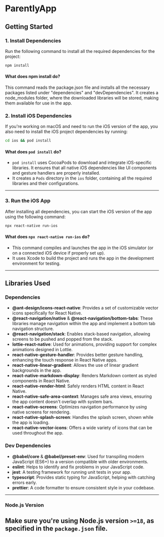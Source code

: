 # ParentlyApp

## Getting Started

### 1. Install Dependencies

Run the following command to install all the required dependencies for the project:

```bash
npm install
```
#### What does npm install do?
This command reads the package.json file and installs all the necessary packages listed under "dependencies" and "devDependencies".
It creates a node_modules folder, where the downloaded libraries will be stored, making them available for use in the app.


### 2. Install iOS Dependencies
If you're working on macOS and need to run the iOS version of the app, you also need to install the iOS project dependencies by running:

```bash
cd ios && pod install
```
#### What does `pod install` do?
- `pod install` uses CocoaPods to download and integrate iOS-specific libraries. It ensures that all native iOS dependencies like UI components and gesture handlers are properly installed.
- It creates a `Pods` directory in the `ios` folder, containing all the required libraries and their configurations.

---

### 3. Run the iOS App

After installing all dependencies, you can start the iOS version of the app using the following command:
```bash
npx react-native run-ios
```

#### What does `npx react-native run-ios` do?
- This command compiles and launches the app in the iOS simulator (or on a connected iOS device if properly set up).
- It uses Xcode to build the project and runs the app in the development environment for testing.

---

## Libraries Used

### Dependencies
- **@ant-design/icons-react-native**: Provides a set of customizable vector icons specifically for React Native.
- **@react-navigation/native** & **@react-navigation/bottom-tabs**: These libraries manage navigation within the app and implement a bottom tab navigation structure.
- **@react-navigation/stack**: Enables stack-based navigation, allowing screens to be pushed and popped from the stack.
- **lottie-react-native**: Used for animations, providing support for complex animations designed in Lottie.
- **react-native-gesture-handler**: Provides better gesture handling, enhancing the touch response in React Native apps.
- **react-native-linear-gradient**: Allows the use of linear gradient backgrounds in the app.
- **react-native-markdown-display**: Renders Markdown content as styled components in React Native.
- **react-native-render-html**: Safely renders HTML content in React Native.
- **react-native-safe-area-context**: Manages safe area views, ensuring the app content doesn't overlap with system bars.
- **react-native-screens**: Optimizes navigation performance by using native screens for rendering.
- **react-native-splash-screen**: Handles the splash screen, shown while the app is loading.
- **react-native-vector-icons**: Offers a wide variety of icons that can be used throughout the app.

### Dev Dependencies
- **@babel/core** & **@babel/preset-env**: Used for transpiling modern JavaScript (ES6+) to a version compatible with older environments.
- **eslint**: Helps to identify and fix problems in your JavaScript code.
- **jest**: A testing framework for running unit tests in your app.
- **typescript**: Provides static typing for JavaScript, helping with catching errors early.
- **prettier**: A code formatter to ensure consistent style in your codebase.

---

### Node.js Version
Make sure you're using Node.js version `>=18`, as specified in the `package.json` file.
---
